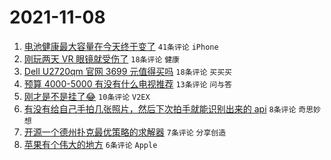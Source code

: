 # 2021-11-08

1. [电池健康最大容量在今天终于变了](https://www.v2ex.com/t/813741) `41条评论` `iPhone`
1. [刚玩两天 VR 眼镜就受伤了](https://www.v2ex.com/t/813748) `18条评论` `健康`
1. [Dell U2720qm 官网 3699 元值得买吗](https://www.v2ex.com/t/813742) `18条评论` `买买买`
1. [预算 4000-5000 有没有什么电视推荐](https://www.v2ex.com/t/813761) `13条评论` `问与答`
1. [刚才是不是挂了😂](https://www.v2ex.com/t/813740) `10条评论` `V2EX`
1. [有没有给自己手拍几张照片，然后下次拍手就能识别出来的 api](https://www.v2ex.com/t/813746) `8条评论` `奇思妙想`
1. [开源一个德州扑克最优策略的求解器](https://www.v2ex.com/t/813747) `7条评论` `分享创造`
1. [苹果有个伟大的地方](https://www.v2ex.com/t/813776) `6条评论` `Apple`

